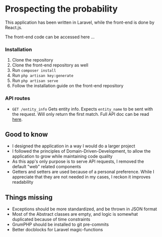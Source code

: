 # Prospecting the probability

This application has been written in Laravel, while the front-end is done by React.js.

The front-end code can be accessed here ...

### Installation

1. Clone the repository
2. Clone the front-end repository as well
3. Run `composer install`
4. Run `php artisan key:generate`
5. Run `php artisan serve`
6. Follow the installation guide on the front-end repository

### API routes

- `GET /entity_info` Gets entity info. Expects `entity_name` to be sent with the request. Will only return the first match. Full API doc can be read [here](https://app.swaggerhub.com/apis/i6643/prospectingProbability/1.0.0#/EntityInfo).

## Good to know

- I designed the application in a way I would do a larger project
- I followed the principles of Domain-Driven-Development, to allow the application to grow while maintaining code quality
- As this app's only purpose is to serve API requests, I removed the default "web" related components
- Getters and setters are used because of a personal preference. While I appreciate that they are not needed in my cases, I reckon it improves readability

## Things missing

- Exceptions should be more standardized, and be thrown in JSON format
- Most of the Abstract classes are empty, and logic is somewhat duplicated because of time constraints
- GrumPHP should be installed to git pre-commits
- Better docblocks for Laravel magic-functions 
